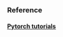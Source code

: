 ### Reference
#### [Pytorch tutorials](https://pytorch.org/tutorials/intermediate/seq2seq_translation_tutorial.html)
